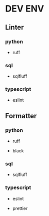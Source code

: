 # DEV ENV

## Linter

### python

- ruff

### sql

- sqlfluff

### typescript

- eslint


## Formatter

### python

- ruff

- black

### sql

- sqlfluff

### typescript

- eslint

- prettier
